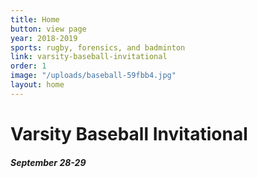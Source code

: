 ```yaml
---
title: Home
button: view page
year: 2018-2019
sports: rugby, forensics, and badminton
link: varsity-baseball-invitational
order: 1
image: "/uploads/baseball-59fbb4.jpg"
layout: home
---
```


# Varsity Baseball Invitational
##### September 28-29